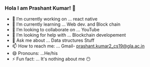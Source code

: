 ### Hola I am Prashant Kumar! 👋

- 🔭 I’m currently working on ... react native 
- 🌱 I’m currently learning ... Web dev. and Block chain
- 👯 I’m looking to collaborate on ... YouTube
- 🤔 I’m looking for help with ... Blockchain developement
- 💬 Ask me about ... Data structures Stuff 
- 📫 How to reach me: ... Gmail- prashant.kumar2_cs19@gla.ac.in
- 😄 Pronouns: ...He/his
- ⚡ Fun fact: ... It's nothing about me 😶
